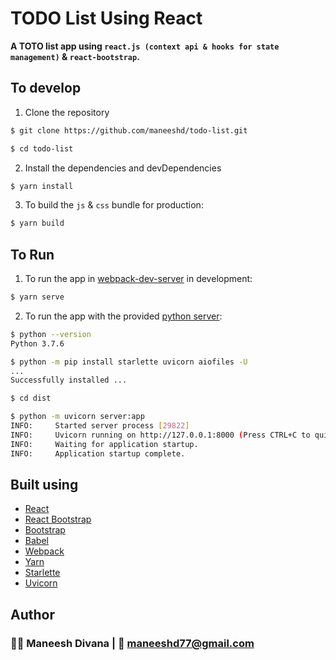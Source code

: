 # TODO List Using React

**A TOTO list app using `react.js (context api & hooks for state management)` & `react-bootstrap`.**

## To develop

1. Clone the repository

```bash
$ git clone https://github.com/maneeshd/todo-list.git

$ cd todo-list
```

2. Install the dependencies and devDependencies

```bash
$ yarn install
```

3. To build the `js` & `css` bundle for production:

```bash
$ yarn build
```

## To Run

1. To run the app in [webpack-dev-server](https://github.com/webpack/webpack-dev-server) in development:

```bash
$ yarn serve
```

2. To run the app with the provided [python server](dist/server.py):

```bash
$ python --version
Python 3.7.6

$ python -m pip install starlette uvicorn aiofiles -U
...
Successfully installed ...

$ cd dist

$ python -m uvicorn server:app
INFO:     Started server process [29822]
INFO:     Uvicorn running on http://127.0.0.1:8000 (Press CTRL+C to quit)
INFO:     Waiting for application startup.
INFO:     Application startup complete.
```

## Built using

- [React](https://reactjs.org/)
- [React Bootstrap](https://react-bootstrap.github.io/)
- [Bootstrap](https://getbootstrap.com/)
- [Babel](https://babeljs.io/)
- [Webpack](https://webpack.js.org/)
- [Yarn](https://yarnpkg.com/lang/en/)
- [Starlette](https://www.starlette.io/)
- [Uvicorn](https://www.uvicorn.org/)

## Author

### 👨‍💻 Maneesh Divana | 📧 maneeshd77@gmail.com
